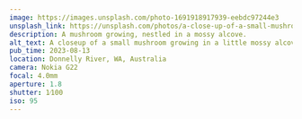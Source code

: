 ```yaml
---
image: https://images.unsplash.com/photo-1691918917939-eebdc97244e3
unsplash_link: https://unsplash.com/photos/a-close-up-of-a-small-mushroom-on-a-mossy-surface-lzlWJ5vIa24
description: A mushroom growing, nestled in a mossy alcove.
alt_text: A closeup of a small mushroom growing in a little mossy alcove. The moss is brown and green, and the photo is very vibrant and saturated.
pub_time: 2023-08-13
location: Donnelly River, WA, Australia
camera: Nokia G22
focal: 4.0mm
aperture: 1.8
shutter: 1⁄100
iso: 95
---
```

